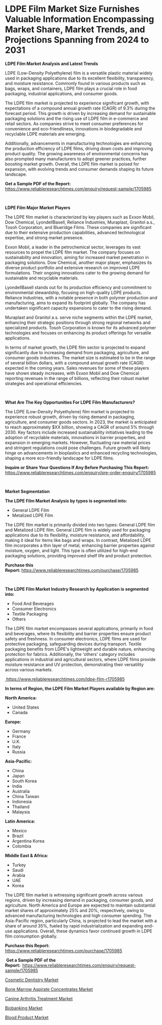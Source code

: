 <p><h1>LDPE Film Market Size Furnishes Valuable Information Encompassing Market Share, Market Trends, and Projections Spanning from 2024 to 2031</h1></p><p><strong>LDPE Film Market Analysis and Latest Trends</strong></p>
<p><p>LDPE (Low-Density Polyethylene) film is a versatile plastic material widely used in packaging applications due to its excellent flexibility, transparency, and moisture resistance. Commonly found in various products such as bags, wraps, and containers, LDPE film plays a crucial role in food packaging, industrial applications, and consumer goods.</p><p>The LDPE film market is projected to experience significant growth, with expectations of a compound annual growth rate (CAGR) of 9.3% during the forecast period. This growth is driven by increasing demand for sustainable packaging solutions and the rising use of LDPE film in e-commerce and retail sectors. As companies strive to meet consumer preferences for convenience and eco-friendliness, innovations in biodegradable and recyclable LDPE materials are emerging.</p><p>Additionally, advancements in manufacturing technologies are enhancing the production efficiency of LDPE films, driving down costs and improving product quality. The growing awareness of environmental concerns has also prompted many manufacturers to adopt greener practices, further boosting market growth. Overall, the LDPE film market is poised for expansion, with evolving trends and consumer demands shaping its future landscape.</p></p>
<p><strong>Get a Sample PDF of the Report:&nbsp;</strong> <a href="https://www.reliableresearchtimes.com/enquiry/request-sample/1705985?utm_campaign=1598&utm_medium=2&utm_source=Github&utm_content=ia&utm_term=21102024&utm_id=ldpe-film">https://www.reliableresearchtimes.com/enquiry/request-sample/1705985</a></p>
<p>&nbsp;</p>
<p><strong>LDPE Film Major Market Players</strong></p>
<p><p>The LDPE film market is characterized by key players such as Exxon Mobil, Dow Chemical, LyondellBasell, Reliance Industries, Muraplast, Granitol a.s., Tosoh Corporation, and Blueridge Films. These companies are significant due to their extensive production capabilities, advanced technological expertise, and strong market presence.</p><p>Exxon Mobil, a leader in the petrochemical sector, leverages its vast resources to propel the LDPE film market. The company focuses on sustainability and innovation, aiming for increased market penetration in packaging solutions. Dow Chemical, another major player, emphasizes its diverse product portfolio and extensive research on improved LDPE formulations. Their ongoing innovations cater to the growing demand for sustainable and recyclable materials.</p><p>LyondellBasell stands out for its production efficiency and commitment to environmental stewardship, focusing on high-quality LDPE products. Reliance Industries, with a notable presence in both polymer production and manufacturing, aims to expand its footprint globally. The company has undertaken significant capacity expansions to cater to the rising demand.</p><p>Muraplast and Granitol a.s. serve niche segments within the LDPE market, enhancing their strategic positions through strong regional networks and specialized products. Tosoh Corporation is known for its advanced polymer technologies and focuses on enhancing its product offerings for versatile applications.</p><p>In terms of market growth, the LDPE film sector is projected to expand significantly due to increasing demand from packaging, agriculture, and consumer goods industries. The market size is estimated to be in the range of several billion dollars, with a compound annual growth rate (CAGR) expected in the coming years. Sales revenues for some of these players have shown steady increases, with Exxon Mobil and Dow Chemical reporting revenues in the range of billions, reflecting their robust market strategies and operational efficiencies.</p></p>
<p>&nbsp;</p>
<p><strong>What Are The Key Opportunities For LDPE Film Manufacturers?</strong></p>
<p><p>The LDPE (Low-Density Polyethylene) film market is projected to experience robust growth, driven by rising demand in packaging, agriculture, and consumer goods sectors. In 2023, the market is anticipated to reach approximately $XX billion, showing a CAGR of around 5% through 2030. Key factors include increased sustainability initiatives leading to the adoption of recyclable materials, innovations in barrier properties, and expansion in emerging markets. However, fluctuating raw material prices and stringent regulations could pose challenges. Future growth will likely hinge on advancements in bioplastics and enhanced recycling technologies, shaping a more eco-friendly landscape for LDPE films.</p></p>
<p><strong>Inquire or Share Your Questions If Any Before Purchasing This Report:</strong> <a href="https://www.reliableresearchtimes.com/enquiry/pre-order-enquiry/1705985?utm_campaign=1598&utm_medium=2&utm_source=Github&utm_content=ia&utm_term=21102024&utm_id=ldpe-film">https://www.reliableresearchtimes.com/enquiry/pre-order-enquiry/1705985</a></p>
<p>&nbsp;</p>
<p><strong>Market Segmentation</strong></p>
<p><strong>The LDPE Film Market Analysis by types is segmented into:</strong></p>
<p><ul><li>General LDPE Film</li><li>Metalized LDPE Film</li></ul></p>
<p><p>The LDPE film market is primarily divided into two types: General LDPE film and Metalized LDPE film. General LDPE film is widely used for packaging applications due to its flexibility, moisture resistance, and affordability, making it ideal for items like bags and wraps. In contrast, Metalized LDPE film incorporates a thin layer of metal, enhancing barrier properties against moisture, oxygen, and light. This type is often utilized for high-end packaging solutions, providing improved shelf life and product protection.</p></p>
<p><strong>Purchase this Report:&nbsp;</strong><a href="https://www.reliableresearchtimes.com/purchase/1705985?utm_campaign=1598&utm_medium=2&utm_source=Github&utm_content=ia&utm_term=21102024&utm_id=ldpe-film">https://www.reliableresearchtimes.com/purchase/1705985</a></p>
<p>&nbsp;</p>
<p><strong>The LDPE Film Market Industry Research by Application is segmented into:</strong></p>
<p><ul><li>Food And Beverages</li><li>Consumer Electronics</li><li>Textile Packaging</li><li>Others</li></ul></p>
<p><p>The LDPE film market encompasses several applications, primarily in food and beverages, where its flexibility and barrier properties ensure product safety and freshness. In consumer electronics, LDPE films are used for protective packaging, safeguarding devices during transport. Textile packaging benefits from LDPE's lightweight and durable nature, enhancing protection for fabrics. Additionally, the 'others' category includes applications in industrial and agricultural sectors, where LDPE films provide moisture resistance and UV protection, demonstrating their versatility across various markets.</p></p>
<p><a href="https://www.reliableresearchtimes.com/ldpe-film-r1705985?utm_campaign=1598&utm_medium=2&utm_source=Github&utm_content=ia&utm_term=21102024&utm_id=ldpe-film">&nbsp;https://www.reliableresearchtimes.com/ldpe-film-r1705985</a></p>
<p><strong>In terms of Region, the LDPE Film Market Players available by Region are:</strong></p>
<p>
    <p> <strong> North America: </strong>
        <ul>
            <li>United States</li>
            <li>Canada</li>
        </ul>
        </p> 
    <p> <strong> Europe: </strong>
        <ul>
            <li>Germany</li>
            <li>France</li>
            <li>U.K.</li>
            <li>Italy</li>
            <li>Russia</li>
        </ul>
        </p> 
    <p> <strong> Asia-Pacific: </strong>
        <ul>
            <li>China</li>
            <li>Japan</li>
            <li>South Korea</li>
            <li>India</li>
            <li>Australia</li>
            <li>China Taiwan</li>
            <li>Indonesia</li>
            <li>Thailand</li>
            <li>Malaysia</li>
        </ul>
        </p> 
    <p> <strong> Latin America: </strong>
        <ul>
            <li>Mexico</li>
            <li>Brazil</li>
            <li>Argentina Korea</li>
            <li>Colombia</li>
        </ul>
        </p> 
    <p> <strong> Middle East & Africa: </strong>
        <ul>
            <li>Turkey</li>
            <li>Saudi</li>
            <li>Arabia</li>
            <li>UAE</li>
            <li>Korea</li>
        </ul>
    </p>
    </p>
<p><p>The LDPE film market is witnessing significant growth across various regions, driven by increasing demand in packaging, consumer goods, and agriculture. North America and Europe are expected to maintain substantial market shares of approximately 25% and 20%, respectively, owing to advanced manufacturing technologies and high consumer spending. The Asia-Pacific region, particularly China, is projected to lead the market with a share of around 35%, fueled by rapid industrialization and expanding end-use applications. Overall, these dynamics favor continued growth in LDPE film consumption globally.</p></p>
<p><strong>Purchase this Report: </strong><a href="https://www.reliableresearchtimes.com/purchase/1705985?utm_campaign=1598&utm_medium=2&utm_source=Github&utm_content=ia&utm_term=21102024&utm_id=ldpe-film">https://www.reliableresearchtimes.com/purchase/1705985</a></p>
<p>&nbsp;<strong>Get a Sample PDF of the Report:&nbsp;&nbsp;</strong><a href="https://www.reliableresearchtimes.com/enquiry/request-sample/1705985?utm_campaign=1598&utm_medium=2&utm_source=Github&utm_content=ia&utm_term=21102024&utm_id=ldpe-film">https://www.reliableresearchtimes.com/enquiry/request-sample/1705985</a></p>
<p><strong></strong></p>
<p><p><a href="https://www.linkedin.com/pulse/exploring-cosmetic-dentistry-market-dynamics-global-trends-fv4yf?utm_campaign=1598&utm_medium=2&utm_source=Github&utm_content=ia&utm_term=21102024&utm_id=ldpe-film">Cosmetic Dentistry Market</a></p><p><a href="https://www.linkedin.com/pulse/bone-marrow-aspirate-concentrates-market-shifts-strategic-analysis-dvypf?utm_campaign=1598&utm_medium=2&utm_source=Github&utm_content=ia&utm_term=21102024&utm_id=ldpe-film">Bone Marrow Aspirate Concentrates Market</a></p><p><a href="https://www.linkedin.com/pulse/canine-arthritis-treatment-market-evolution-global-trends-regional-iai4f?utm_campaign=1598&utm_medium=2&utm_source=Github&utm_content=ia&utm_term=21102024&utm_id=ldpe-film">Canine Arthritis Treatment Market</a></p><p><a href="https://www.linkedin.com/pulse/biobanking-market-matrix-applications-types-cagr-growth-entrepulse-fqbif?utm_campaign=1598&utm_medium=2&utm_source=Github&utm_content=ia&utm_term=21102024&utm_id=ldpe-film">Biobanking Market</a></p><p><a href="https://www.linkedin.com/pulse/market-insights-global-blood-product-forecast-innovation-trends-rwqef?utm_campaign=1598&utm_medium=2&utm_source=Github&utm_content=ia&utm_term=21102024&utm_id=ldpe-film">Blood Product Market</a></p></p>